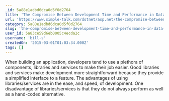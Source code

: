 ```yaml
---
_id: 5a88e1adbd6dca0d5f0d2764
title: 'The Compromise Between Development Time and Performance in Data-Driven ASP.NET MVC'
url: 'https://www.simple-talk.com/dotnet/asp.net/the-compromise-between-development-time-and-performance-in-data-driven-asp.net-mvc/'
category: 5a88e1adbd6dca0d5f0d2764
slug: 'the-compromise-between-development-time-and-performance-in-data-driven-asp-net-mvc'
user_id: 5a83ce59d6eb0005c4ecda2c
username: 'bill-s'
createdOn: '2015-03-01T01:03:34.000Z'
tags: []
---
```


When building an application, developers tend to use a plethora of components, libraries and services to make their job easier. Good libraries and services make development more straightforward because they provide a simplified interface to a feature. The advantages of using libraries/services are in the ease, and speed, of development. One disadvantage of libraries/services is that they do not always perform as well as a hand-coded alternative.
